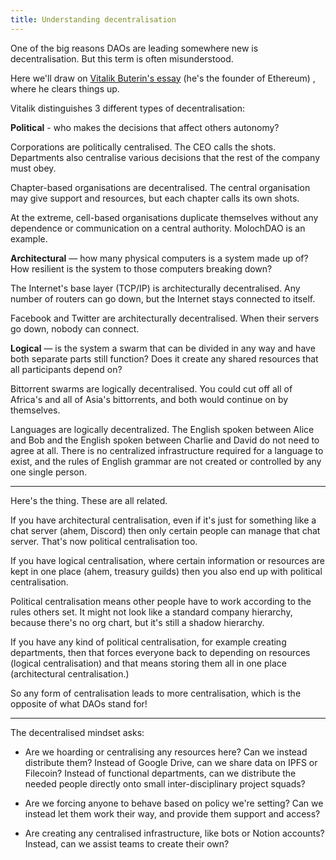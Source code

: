```yaml
---
title: Understanding decentralisation
---
```


One of the big reasons DAOs are leading somewhere new is decentralisation.  But this term is often misunderstood.  

Here we'll draw on [Vitalik Buterin's essay](https://medium.com/@VitalikButerin/the-meaning-of-decentralization-a0c92b76a274) (he's the founder of Ethereum) , where he clears things up.


Vitalik distinguishes 3 different types of decentralisation:

**Political** - who makes the decisions that affect others autonomy?

Corporations are politically centralised. The CEO calls the shots.  Departments also centralise various decisions that the rest of the company must obey.

Chapter-based organisations are decentralised. The central organisation may give support and resources, but each chapter calls its own shots. 

At the extreme, cell-based organisations duplicate themselves without any dependence or communication on a central authority. MolochDAO is an example.

**Architectural** — how many physical computers is a system made up of? How resilient is the system to those computers breaking down?

The Internet's base layer (TCP/IP) is architecturally decentralised. Any number of routers can go down, but the Internet stays connected to itself.

Facebook and Twitter are architecturally decentralised. When their servers go down, nobody can connect.

**Logical** — is the system a swarm that can be divided in any way and have both separate parts still function? Does it create any shared resources that all participants depend on?

Bittorrent swarms are logically decentralised.  You could cut off all of Africa's and all of Asia's bittorrents, and both would continue on by themselves.

Languages are logically decentralized. The English spoken between Alice and Bob and the English spoken between Charlie and David do not need to agree at all. There is no centralized infrastructure required for a language to exist, and the rules of English grammar are not created or controlled by any one single person.

----

Here's the thing. These are all related.

If you have architectural centralisation, even if it's just for something like a chat server (ahem, Discord) then only certain people can manage that chat server.  That's now political centralisation too.

If you have logical centralisation, where certain information or resources are kept in one place (ahem, treasury guilds) then you also end up with political centralisation.

Political centralisation means other people have to work according to the rules others set.  It might not look like a standard company hierarchy, because there's no org chart, but it's still a shadow hierarchy.

If you have any kind of political centralisation, for example creating departments, then that forces everyone back to depending on resources (logical centralisation) and that means storing them all in one place (architectural centralisation.)

So any form of centralisation leads to more centralisation, which is the opposite of what DAOs stand for!

---

The decentralised mindset asks:

- Are we hoarding or centralising any resources here?  Can we instead distribute them?  Instead of Google Drive, can we share data on IPFS or Filecoin? Instead of functional departments, can we distribute the needed people directly onto small inter-disciplinary project squads?

- Are we forcing anyone to behave based on policy we're setting?  Can we instead let them work their way, and provide them support and access?

- Are creating any centralised infrastructure, like bots or Notion accounts?  Instead, can we assist teams to create their own?
